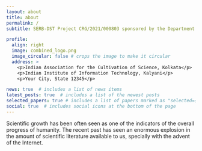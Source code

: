 ```yaml
---
layout: about
title: about
permalink: /
subtitle: SERB-DST Project CRG/2021/000803 sponsored by the Department of Science and Technology, Government of India

profile:
  align: right
  image: combined_logo.png
  image_circular: false # crops the image to make it circular
  address: >
    <p>Indian Association for the Cultivation of Science, Kolkata</p>
    <p>Indian Institute of Information Technology, Kalyani</p>
    <p>Your City, State 12345</p>

news: true  # includes a list of news items
latest_posts: true  # includes a list of the newest posts
selected_papers: true # includes a list of papers marked as "selected={true}"
social: true  # includes social icons at the bottom of the page
---
```


Scientific growth has been often seen as one of the indicators of the overall progress of humanity. The recent past has seen an enormous explosion in the amount of scientific literature available to us, specially with the advent of the Internet.
